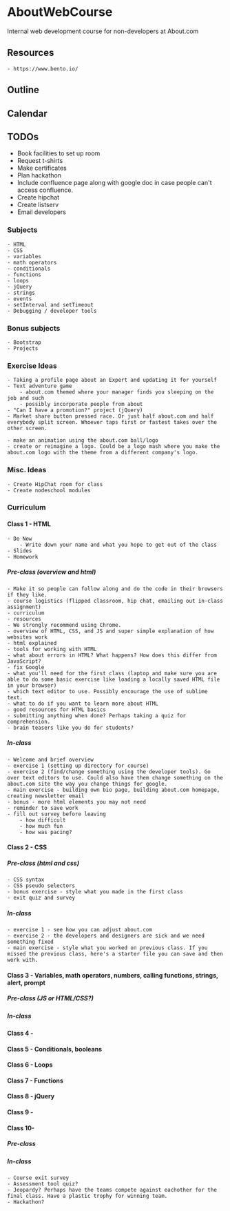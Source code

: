 # AboutWebCourse
Internal web development course for non-developers at About.com

## Resources
    - https://www.bento.io/

## Outline

## Calendar

## TODOs
 - Book facilities to set up room
 - Request t-shirts
 - Make certificates
 - Plan hackathon
 - Include confluence page along with google doc in case people can't access confluence.
 - Create hipchat
 - Create listserv
 - Email developers

### Subjects
    - HTML
    - CSS
    - variables
    - math operators
    - conditionals
    - functions
    - loops
    - jQuery
    - strings
    - events
    - setInterval and setTimeout
    - Debugging / developer tools

### Bonus subjects
    - Bootstrap
    - Projects

### Exercise Ideas
    - Taking a profile page about an Expert and updating it for yourself
    - Text adventure game
        - about.com themed where your manager finds you sleeping on the job and such
        - possibly incorporate people from about
    - "Can I have a promotion?" project (jQuery)
    - Market share button pressed race. Or just half about.com and half everybody split screen. Whoever taps first or fastest takes over the other screen.

    - make an animation using the about.com ball/logo
    - create or reimagine a logo. Could be a logo mash where you make the about.com logo with the theme from a different company's logo.

### Misc. Ideas
    - Create HipChat room for class
    - Create nodeschool modules

### Curriculum    
#### Class 1 - HTML
    - Do Now
        - Write down your name and what you hope to get out of the class
    - Slides 
    - Homework

##### Pre-class (overview and html)
    - Make it so people can follow along and do the code in their browsers if they like.
    - course logistics (flipped classroom, hip chat, emailing out in-class assignment)
    - curriculum
    - resources
    - We strongly recommend using Chrome.
    - overview of HTML, CSS, and JS and super simple explanation of how websites work
    - html explained
    - tools for working with HTML
    - what about errors in HTML? What happens? How does this differ from JavaScript?
    - fix Google
    - what you'll need for the first class (laptop and make sure you are able to do some basic exercise like loading a locally saved HTML file in your browser)
    - which text editor to use. Possibly encourage the use of sublime text.
    - what to do if you want to learn more about HTML
    - good resources for HTML basics
    - submitting anything when done? Perhaps taking a quiz for comprehension.
    - brain teasers like you do for students?

##### In-class
    - Welcome and brief overview
    - exercise 1 (setting up directory for course)
    - exercise 2 (find/change something using the developer tools). Go over text editors to use. Could also have them change something on the about.com site the way you change things for google.
    - main exercise - building own bio page, building about.com homepage, creating newsletter email
    - bonus - more html elements you may not need
    - reminder to save work
    - fill out survey before leaving
        - how difficult
        - how much fun
        - how was pacing?

#### Class 2 - CSS
##### Pre-class (html and css)
    - CSS syntax
    - CSS pseudo selectors
    - bonus exercise - style what you made in the first class
    - exit quiz and survey

##### In-class
    - exercise 1 - see how you can adjust about.com
    - exercise 2 - the developers and designers are sick and we need something fixed
    - main exercise - style what you worked on previous class. If you missed the previous class, here's a starter file you can save and then work with.

#### Class 3 - Variables, math operators, numbers, calling functions, strings, alert, prompt
##### Pre-class (JS or HTML/CSS?)

##### In-class


#### Class 4 - 

#### Class 5 - Conditionals, booleans

#### Class 6 - Loops

#### Class 7 - Functions

#### Class 8 - jQuery

#### Class 9 - 

#### Class 10-
##### Pre-class
##### In-class
    - Course exit survey
    - Assessment tool quiz?
    - Jeopardy? Perhaps have the teams compete against eachother for the final class. Have a plastic trophy for winning team.
    - Hackathon?

